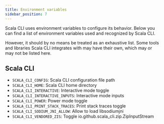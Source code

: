 ```yaml
---
title: Environment variables
sidebar_position: 7
---
```


Scala CLI uses environment variables to configure its behavior.
Below you can find a list of environment variables used and recognized by Scala CLI.

However, it should by no means be treated as an exhaustive list.
Some tools and libraries Scala CLI integrates with may have their own, which may or may not be listed here.


## Scala CLI
  - `SCALA_CLI_CONFIG`: Scala CLI configuration file path
  - `SCALA_CLI_HOME`: Scala CLI home directory
  - `SCALA_CLI_INTERACTIVE`: Interactive mode toggle
  - `SCALA_CLI_INTERACTIVE_INPUTS`: Interactive mode inputs
  - `SCALA_CLI_POWER`: Power mode toggle
  - `SCALA_CLI_PRINT_STACK_TRACES`: Print stack traces toggle
  - `SCALA_CLI_SODIUM_JNI_ALLOW`: Allow to load libsodiumjni
  - `SCALA_CLI_VENDORED_ZIS`: Toggle io.github.scala_cli.zip.ZipInputStream

